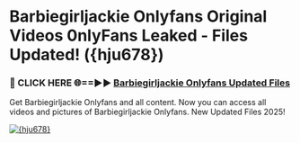 # Barbiegirljackie Onlyfans Original Videos 0nlyFans Leaked - Files Updated! ({hju678})

<h3>🔴 CLICK HERE 🌐==►► <a href="https://tinyurl.com/ms9xzufz" rel="nofollow">Barbiegirljackie Onlyfans Updated Files</a></h3>

Get Barbiegirljackie Onlyfans and all content. Now you can access all videos and pictures of Barbiegirljackie Onlyfans. New Updated Files 2025!

[![{hju678}](https://i.imgur.com/PQ7UWWw.gif)](https://tinyurl.com/ms9xzufz)